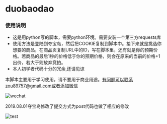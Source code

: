 # duobaodao

### 使用说明

- 这是用python写的脚本，需要python环境。需要安装一个第三方requests库
- 使用方法是登陆到夺宝岛，然后把COOKIE复制到脚本中。接下来就是挑选你想要的商品，在商品页复制URL中的ID，写在脚本里，还有就是你的预期价格。若商品的最后1秒的价格低于你的预期价格，则会在原来的当前的价格+1出价，若大于则放弃竞拍。
- 本人初学者代码十分的冗余,还请见谅

本脚本主要用于学习使用，请不要用于商业用途。有问题可以联系zou89757@gmail.com或者添加微信


![wechat](https://github.com/Luck89757/duobaodao/blob/master/wechat.png)

2019.08.01夺宝岛修改了提交方式为post代码也做了相应的修改

![test](https://github.com/Luck89757/duobaodao/blob/master/test.png)
